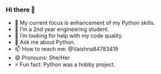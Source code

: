 ### Hi there 👋



- 🔭 My current focus is enhancement of my Python skills. 
- 🌱 I’m a 2nd year engineering student.
- 🤔 I’m looking for help with my code quality.
- 💬 Ask me about Python.
- 📫 How to reach me: @Vaishna84783419
- 😄 Pronouns: She/Her
- ⚡ Fun fact: Python was a hobby project.

